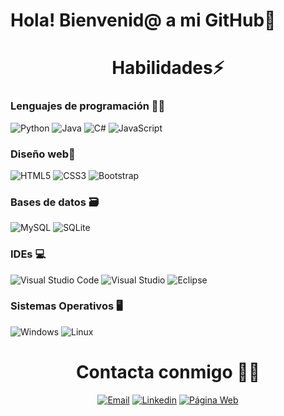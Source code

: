
# Hola! Bienvenid@ a mi GitHub👋 

<div align="center"><h1> Habilidades⚡️ </h1></div>  

### Lenguajes de programación 👨‍💻  

![Python](https://img.shields.io/badge/python-3670A0?style=for-the-badge&logo=python&logoColor=ffdd54)
![Java](https://img.shields.io/badge/java-%23ED8B00.svg?style=for-the-badge&logo=java&logoColor=white)
![C#](https://img.shields.io/badge/c%23-%23239120.svg?style=for-the-badge&logo=c-sharp&logoColor=white)
![JavaScript](https://img.shields.io/badge/javascript-%23323330.svg?style=for-the-badge&logo=javascript&logoColor=%23F7DF1E)



### Diseño web📱   
![HTML5](https://img.shields.io/badge/html5-%23E34F26.svg?style=for-the-badge&logo=html5&logoColor=white)
![CSS3](https://img.shields.io/badge/css3-%231572B6.svg?style=for-the-badge&logo=css3&logoColor=white)
![Bootstrap](https://img.shields.io/badge/Bootstrap-563D7C?style=for-the-badge&logo=bootstrap)


  
### Bases de datos 🗃️ 
![MySQL](https://img.shields.io/badge/mysql-%2300f.svg?style=for-the-badge&logo=mysql&logoColor=white)
![SQLite](https://img.shields.io/badge/sqlite-%2307405e.svg?style=for-the-badge&logo=sqlite&logoColor=white)
 
### IDEs 💻    
![Visual Studio Code](https://img.shields.io/badge/Visual%20Studio%20Code-0078d7.svg?style=for-the-badge&logo=visual-studio-code&logoColor=white)
![Visual Studio](https://img.shields.io/badge/Visual%20Studio-5C2D91.svg?style=for-the-badge&logo=visual-studio&logoColor=white)
![Eclipse](https://img.shields.io/badge/Eclipse-FE7A16.svg?style=for-the-badge&logo=Eclipse&logoColor=white)



### Sistemas Operativos 🖥️ 
![Windows](https://img.shields.io/badge/Windows-0078D6?style=for-the-badge&logo=windows&logoColor=white)
![Linux](https://img.shields.io/badge/Linux-FCC624?style=for-the-badge&logo=linux&logoColor=black)
  
<!-- <div align="center"><h1> Estadisticas 📈 </h1></div>   
<div align="center">  
     <img src="https://github-readme-stats.vercel.app/api?username=CarlosMC104&?count_private=true&theme=merko"><img/>
</div> -->

<div align="center"><h1>Contacta conmigo 🤝🏻 </h1></div>  
 
<p align="center">
<a href="mailto:carlosmohedanocallejo@gmail.com" ><img alt="Email" src="https://img.shields.io/badge/Email-carlosmohedanocallejo@gmail.com-blue?style=for-the-badge&logo=gmail"></a>
<a href="https://www.linkedin.com/in/carlosmc104/" target="_blank"><img alt="Linkedin" src="https://img.shields.io/badge/Linkedin-@carlosmc104-blue?style=for-the-badge&logo=linkedin&logoColor=blue"></a> 
<a href="https://carlosmc104.github.io"><img alt="Página Web" src="https://img.shields.io/badge/Página Web-carlosmc104.github.io-blue?style=for-the-badge&logo=WWW"></a>
<p/>

